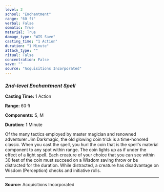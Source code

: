 ```yaml
---
level: 2
school: "Enchantment"
range: "60 ft"
verbal: False
somatic: True
material: True
damage_type: "WIS Save"
casting_time: "1 Action"
duration: "1 Minute"
attack_type: ""
ritual: False
concentration: False
save: ""
source: "Acquisitions Incorporated"
---
```


### *2nd-level Enchantment Spell*

**Casting Time:** 1 Action

**Range:** 60 ft

**Components:** S, M

**Duration:** 1 Minute

Of the many tactics employed by master magician and renowned adventurer Jim Darkmagic, the old glowing coin trick is a time-honored classic. When you cast the spell, you hurl the coin that is the spell's material component to any spot within range. The coin lights up as if under the effect of a light spell. Each creature of your choice that you can see within 30 feet of the coin must succeed on a Wisdom saving throw or be distracted for the duration. While distracted, a creature has disadvantage on Wisdom (Perception) checks and initiative rolls.

---
**Source:** Acquisitions Incorporated
